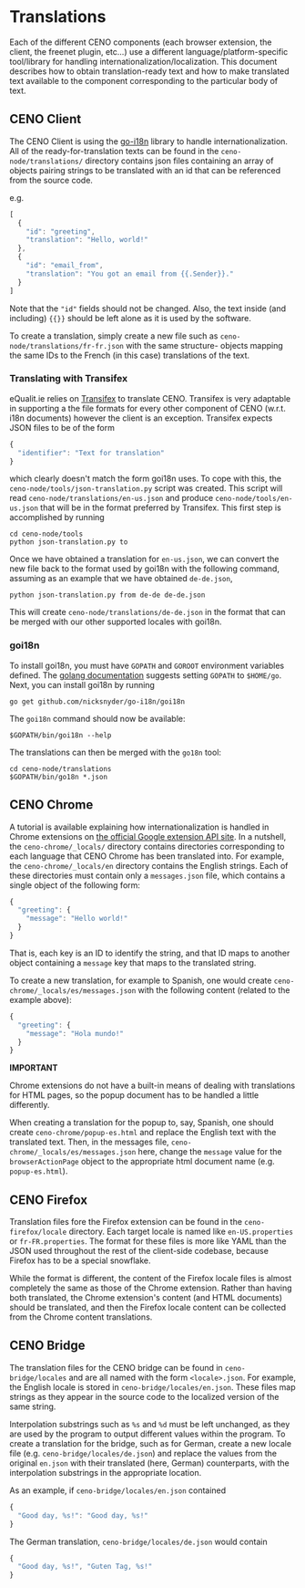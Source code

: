 # Translations

Each of the different CENO components (each browser extension, the client, the freenet plugin, etc...)
use a different language/platform-specific tool/library for handling internationalization/localization.
This document describes how to obtain translation-ready text and how to make translated text available
to the component corresponding to the particular body of text.

## CENO Client

The CENO Client is using the [go-i18n](https://github.com/nicksnyder/go-i18n) library to handle
internationalization.  All of the ready-for-translation texts can be found in the
`ceno-node/translations/` directory contains json files containing an array of objects pairing strings
to be translated with an id that can be referenced from the source code.

e.g.

```js
[
  {
    "id": "greeting",
    "translation": "Hello, world!"
  },
  {
    "id": "email_from",
    "translation": "You got an email from {{.Sender}}."
  }
]
```

Note that the `"id"` fields should not be changed.
Also, the text inside (and including) `{{}}` should be left alone as it is used by the software.

To create a translation, simply create a new file such as `ceno-node/translations/fr-fr.json` with
the same structure- objects mapping the same IDs to the French (in this case) translations of the
text.

### Translating with Transifex

eQualit.ie relies on [Transifex](https://www.transifex.com/) to translate CENO.  Transifex is very
adaptable in supporting a the file formats for every other component of CENO (w.r.t. i18n documents)
however the client is an exception.  Transifex expects JSON files to be of the form

```js
{
  "identifier": "Text for translation"
}
```

which clearly doesn't match the form goi18n uses. To cope with this, the 
`ceno-node/tools/json-translation.py` script was created.  This script will read
`ceno-node/translations/en-us.json` and produce `ceno-node/tools/en-us.json` that will be in the
format preferred by Transifex.  This first step is accomplished by running

```
cd ceno-node/tools
python json-translation.py to
```

Once we have obtained a translation for `en-us.json`, we can convert the new file back to the format
used by goi18n with the following command, assuming as an example that we have obtained `de-de.json`,

```
python json-translation.py from de-de de-de.json
```

This will create `ceno-node/translations/de-de.json` in the format that can be merged with our other
supported locales with goi18n.

### goi18n

To install goi18n, you must have `GOPATH` and `GOROOT` environment variables defined.
The [golang documentation](https://golang.org/doc/code.html#GOPATH) suggests setting `GOPATH` to
`$HOME/go`.  Next, you can install goi18n by running

    go get github.com/nicksnyder/go-i18n/goi18n

The `goi18n` command should now be available:

    $GOPATH/bin/goi18n --help

The translations can then be merged with the `go18n` tool:

```
cd ceno-node/translations
$GOPATH/bin/go18n *.json
```

## CENO Chrome

A tutorial is available explaining how internationalization is handled in Chrome extensions on
[the official Google extension API site](https://developer.chrome.com/extensions/i18n).  In a
nutshell, the `ceno-chrome/_locals/` directory contains directories corresponding to each
language that CENO Chrome has been translated into.  For example, the `ceno-chrome/_locals/en`
directory contains the English strings.  Each of these directories must contain only a
`messages.json` file, which contains a single object of the following form:

```js
{
  "greeting": {
    "message": "Hello world!"
  }
}
```

That is, each key is an ID to identify the string, and that ID maps to another object containing
a `message` key that maps to the translated string.

To create a new translation, for example to Spanish, one would create `ceno-chrome/_locals/es/messages.json`
with the following content (related to the example above):

```js
{
  "greeting": {
    "message": "Hola mundo!"
  }
}
```

**IMPORTANT**

Chrome extensions do not have a built-in means of dealing with translations for HTML pages, so the popup
document has to be handled a little differently.

When creating a translation for the popup to, say, Spanish, one should create `ceno-chrome/popup-es.html`
and replace the English text with the translated text.  Then, in the messages file,
`ceno-chrome/_locals/es/messages.json` here, change the `message` value for the `browserActionPage` object
to the appropriate html document name (e.g. `popup-es.html`).

## CENO Firefox

Translation files fore the Firefox extension can be found in the `ceno-firefox/locale` directory.
Each target locale is named like `en-US.properties` or `fr-FR.properties`.  The format for these files
is more like YAML than the JSON used throughout the rest of the client-side codebase, because Firefox has
to be a special snowflake.

While the format is different, the content of the Firefox locale files is almost completely the same as
those of the Chrome extension.  Rather than having both translated, the Chrome extension's content (and
HTML documents) should be translated, and then the Firefox locale content can be collected from the
Chrome content translations.

## CENO Bridge

The translation files for the CENO bridge can be found in `ceno-bridge/locales` and are all named with
the form `<locale>.json`.  For example, the English locale is stored in `ceno-bridge/locales/en.json`.
These files map strings as they appear in the source code to the localized version of the same string.

Interpolation substrings such as `%s` and `%d` must be left unchanged, as they are used by the program to
output different values within the program.  To create a translation for the bridge, such as for German,
create a new locale file (e.g. `ceno-bridge/locales/de.json`) and replace the values from the original
`en.json` with their translated (here, German) counterparts, with the interpolation substrings in the
appropriate location.

As an example, if `ceno-bridge/locales/en.json` contained

```js
{
  "Good day, %s!": "Good day, %s!"
}
```

The German translation, `ceno-bridge/locales/de.json` would contain

```js
{
  "Good day, %s!", "Guten Tag, %s!" 
}
```
